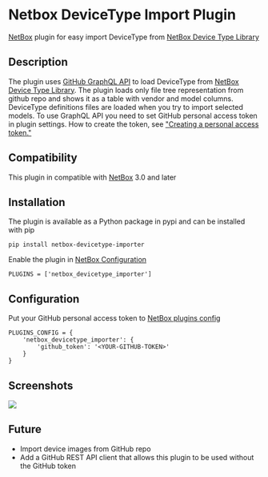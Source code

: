 # Netbox DeviceType Import Plugin
[NetBox](https://github.com/netbox-community/netbox) plugin for easy import DeviceType from [NetBox Device Type Library](https://github.com/netbox-community/devicetype-library)

## Description
The plugin uses [GitHub GraphQL API](https://docs.github.com/en/graphql) to load DeviceType from [NetBox Device Type Library](https://github.com/netbox-community/devicetype-library). The plugin loads only file tree representation from github repo and shows it as a table with vendor and model columns. DeviceType definitions files are loaded when you try to import selected models.
To use GraphQL API you need to set GitHub personal access token in plugin settings. How to create the token, see ["Creating a personal access token."](https://docs.github.com/en/github/authenticating-to-github/creating-a-personal-access-token)

## Compatibility

This plugin in compatible with [NetBox](https://netbox.readthedocs.org/) 3.0 and later

## Installation

The plugin is available as a Python package in pypi and can be installed with pip

```
pip install netbox-devicetype-importer
```
Enable the plugin in [NetBox Configuration](https://netbox.readthedocs.io/en/stable/configuration/)
```
PLUGINS = ['netbox_devicetype_importer']
```

## Configuration
Put your GitHub personal access token to [NetBox plugins config](https://netbox.readthedocs.io/en/stable/configuration/optional-settings/#plugins_config)
```
PLUGINS_CONFIG = {
    'netbox_devicetype_importer': {
        'github_token': '<YOUR-GITHUB-TOKEN>'
    }
}
```
## Screenshots

![](docs/img/import.gif) 

## Future 
* Import device images from GitHub repo
* Add a GitHub REST API client that allows this plugin to be used without the GitHub token
